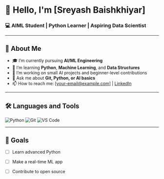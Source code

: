 # 👋 Hello, I'm [Sreyash Baishkhiyar]

### 💻 AIML Student | Python Learner | Aspiring Data Scientist

---

## 🚀 About Me
- 🎓 I’m currently pursuing **AI/ML Engineering**
- 🌱 I’m learning **Python**, **Machine Learning**, and **Data Structures**
- 🔭 I’m working on small AI projects and beginner-level contributions
- 💬 Ask me about **Git, Python, or AI basics**
- 📫 How to reach me: [your-email@example.com] | [LinkedIn](https://in.linkedin.com/in/sreyash-baishkhiyar-40b33730a)

---

## 🛠️ Languages and Tools
![Python](https://img.shields.io/badge/Python-3670A0?style=for-the-badge&logo=python&logoColor=ffdd54)
![Git](https://img.shields.io/badge/Git-F05032?style=for-the-badge&logo=git&logoColor=white)
![VS Code](https://img.shields.io/badge/VSCode-0078d7?style=for-the-badge&logo=visual%20studio%20code&logoColor=white)

---

## 🌱 Goals
- [ ] Learn advanced Python
- [ ] Make a real-time ML app
- [ ] Contribute to open source



<!---
sreyash3105/sreyash3105 is a ✨ special ✨ repository because its `README.md` (this file) appears on your GitHub profile.
You can click the Preview link to take a look at your changes.
--->
